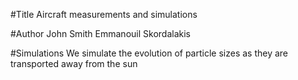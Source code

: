 #Title
Aircraft measurements and simulations

#Author
John Smith
Emmanouil Skordalakis

#Simulations
We simulate the evolution of particle sizes as they are
transported  away from the sun
